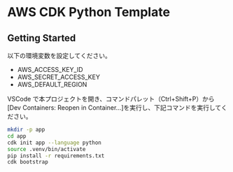 # AWS CDK Python Template

## Getting Started

以下の環境変数を設定してください。

- AWS_ACCESS_KEY_ID
- AWS_SECRET_ACCESS_KEY
- AWS_DEFAULT_REGION

VSCode で本プロジェクトを開き、コマンドパレット（Ctrl+Shift+P）から[Dev Containers: Reopen in Container...]を実行し、下記コマンドを実行してください。

```sh
mkdir -p app
cd app
cdk init app --language python
source .venv/bin/activate
pip install -r requirements.txt
cdk bootstrap
```
